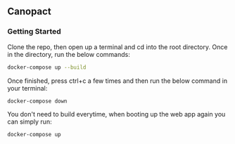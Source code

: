 ## Canopact

### Getting Started

Clone the repo, then open up a terminal and cd into the root directory. Once in the directory, run the below commands: 

```sh
docker-compose up --build
```

Once finished, press ctrl+c a few times and then run the below command in
your terminal:

```sh
docker-compose down
```

You don't need to build everytime, when booting up the web app again you can simply run: 

```sh
docker-compose up
```